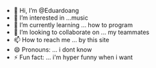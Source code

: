 - 👋 Hi, I’m @Eduardoang
- 👀 I’m interested in ...music
- 🌱 I’m currently learning ... how to program
- 💞️ I’m looking to collaborate on ... my teammates
- 📫 How to reach me ... by this site
- 😄 Pronouns: ... i dont know
- ⚡ Fun fact: ... i'm hyper funny when i want 

<!---
Eduardoang/Eduardoang is a ✨ special ✨ repository because its `README.md` (this file) appears on your GitHub profile.
You can click the Preview link to take a look at your changes.
--->
